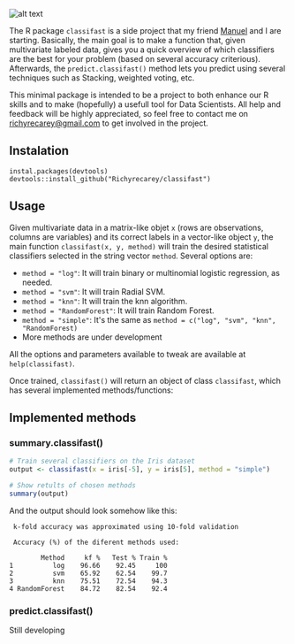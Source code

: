 ![alt text](https://image.ibb.co/nHb3Jd/Screenshot_from_2018_07_18_20_52_59.png)

The R package `classifast` is a side project that my friend [Manuel](https://github.com/MVaamonde "Manuel's GitHub profile") and I are starting. Basically, the main goal is to make a function that, given multivariate labeled data, gives you a quick overview of which classifiers are the best for your problem (based on several accuracy criterious). Afterwards, the `predict.classifast()` method lets you predict using several techniques such as Stacking, weighted voting, etc.

This minimal package is intended to be a project to both enhance our R skills and to make (hopefully) a usefull tool for Data Scientists. All help and feedback will be highly appreciated, so feel free to contact me on <richyrecarey@gmail.com> to get involved in the project.

## Instalation

`instal.packages(devtools)` <br />
`devtools::install_github("Richyrecarey/classifast")` <br />



## Usage

Given multivariate data in a matrix-like objet `x` (rows are observations, columns are variables) and its correct labels in a vector-like object `y`, the main function `classifast(x, y, method)` will train the desired statistical classifiers selected in the string vector `method`. Several options are:


* `method = "log"`: It will train binary or multinomial logistic regression, as needed. <br />
* `method = "svm"`: It will train Radial SVM. <br />
* `method = "knn"`: It will train the knn algorithm. <br />
* `method = "RandomForest"`: It will train Random Forest. <br />
* `method = "simple"`: It's the same as `method = c("log", "svm", "knn", "RandomForest)` <br />
* More methods are under development <br />


All the options and parameters available to tweak are available at `help(classifast)`.


Once trained, `classifast()` will return an object of class `classifast`, which has several implemented methods/functions:

## Implemented methods

### summary.classifast()

```R
# Train several classifiers on the Iris dataset
output <- classifast(x = iris[-5], y = iris[5], method = "simple")

# Show retults of chosen methods
summary(output)
```
And the output should look somehow like this:

```
 k-fold accuracy was approximated using 10-fold validation 
 
 Accuracy (%) of the diferent methods used: 
 
        Method     kf %   Test % Train %
1          log    96.66    92.45     100
2          svm    65.92    62.54    99.7
3          knn    75.51    72.54    94.3
4 RandomForest    84.72    82.54    92.4

```


### predict.classifast()

Still developing




